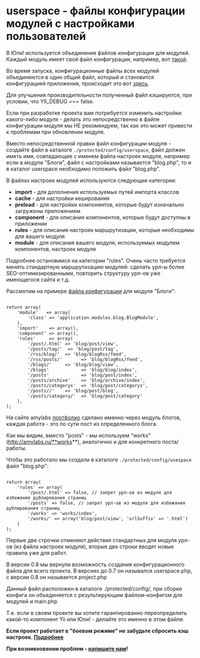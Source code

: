 userspace - файлы конфигурации модулей с настройками пользователей
==================================================================

В Юпи! используется объединение файлов конфигурации для модулей. 
Каждый модуль имеет свой файл конфигурации, например, вот [такой](https://github.com/yupe/yupe/blob/master/protected/modules/blog/install/blog.php).

Во время запуска, конфигурационные файлы всех модулей объединяются в один общий файл, который и становится конфигурацией приложения, происходит это вот [здесь](https://github.com/yupe/yupe/blob/master/public/index.php#L44-L45).

Для улучшения производительности полученный файл кэшируется, при условии, что YII_DEBUG === false.

Если при разработке проекта вам потребуется изменить настройки какого-либо модуля - делать это непосредственно в файле конфигурации модуля мы НЕ рекомендуем, так как это может привести к проблемам при обновлении модуля.

Вместо непосредственной правки файл конфигурации модуля - создайте файл в каталоге `./protected/config/userspace`, файл должен иметь имя, совпадающее с именем файла настроек модуля, например если в модуле "Блоги", файл с настройками называется "blog.php", то и в каталог userspace необходимо положить файл "blog.php".

В файлах настроек модулей используются следующие категории:

* **import**    - для дополнения используемых путей импорта классов
* **cache**     - для настройки кеширования
* **preload**   - для настройки компонентов, которые будут изначально загружены приложением
* **component** - для описания компонентов, которые будут доступны в приложении
* **rules**     - для описания настроек маршрутизации, которые необходимы для вашего модуля
* **module**    - для описания вашего модуля, используемых модулем компонентов, настроек модуля

Подробнее остановимся на категории "rules".
Очень часто требуется менять стандартную маршрутизацию модулей: сделать урл-ы более SEO-оптимизированными, повторить структуру урл-ов уже имеющегося сайта и т.д. 

Рассмотим на примере [файла конфигурации](https://github.com/yupe/yupe/blob/master/protected/modules/blog/install/blog.php) для модуля "Блоги":

<pre><code class="php">
return array(
    'module'   => array(
        'class' => 'application.modules.blog.BlogModule',
    ),
    'import'    => array(),
    'component' => array(),
    'rules'     => array(
        '/post/<slug>.html' => 'blog/post/view',
        '/posts/tag/<tag>'  => 'blog/post/tag',
        '/rss/blog/<blog>'  => 'blog/blogRss/feed',
        '/rss/posts/'       => 'blog/blogRss/feed',
        '/blogs/<slug>'     => 'blog/blog/view',
        '/blogs'            => 'blog/blog/index',
        '/posts'            => 'blog/post/index',
        '/posts/archive'    => 'blog/archive/index',
        '/posts/categorys'  => 'blog/post/categorys',        
        '/posts/<slug>/'    => 'blog/post/blog',
        '/posts/category/<alias>'  => 'blog/post/category'
    ),
); 
</code></pre>

На сайте amylabs [портфолио](http://amylabs.ru/works) сделано именно через модуль блогов, каждая работа - это по сути пост из определенного блога.

Как мы видим, вместо "posts" - мы используем "works" (http://amylabs.ru/**works**), аналогично и для конкретного поста/работы.

Чтобы это работало мы создали в каталоге `./protected/config/usespace` файл "blog.php":

<pre><code class="php">
return array(
    'rules' => array(
        '/post/<slug>.html' => false, // запрет урл-ов из модуля для избежания дублирования страниц
        '/posts' => false, // запрет урл-ов из модуля для избежания дублирования страниц
        '/works' => 'works/index',
        '/works/<slug>' => array('blog/post/view', 'urlSuffix' => '.html')
    )
);
</code></pre>

Первые две строчки отменяют действия стандартных для модуля урл-ов (из файла настроек модуля), вторые две строки вводят новые правила уже для работ.

В версии 0.8 мы вернули возможность создания конфигурационного файла для всего проекта. В версиях до 0.7 он назывался userspace.php, с версии 0.8 он называется project.php

Данный файл расположен в каталоге ./protected/config/, при сборке конфига он объединяется с результирующим файлом-конфигом для модулей и main.php

Т.е. если в своем проекте вы хотите гарантированно переопределить какой-то компонент Yii или Юпи! - делайте это именно в этом файле.

**Если проект работает в "боевом режиме" не забудьте сбросить кэш настроек. [Подробнее](http://yupe.ru/docs/yupe/config.manager.html)**

**При возникновении проблем - [напишите нам](http://amylabs.ru/contact)!**
